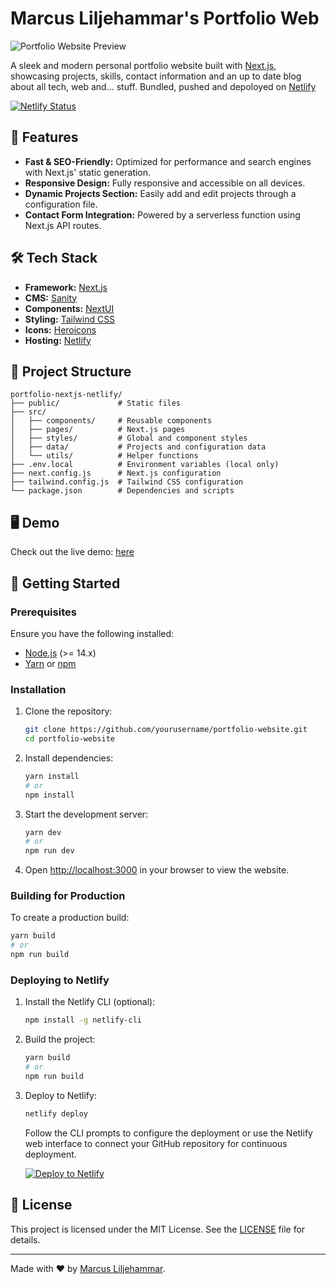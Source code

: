 # Marcus Liljehammar's Portfolio Web
![Portfolio Website Preview](https://marcusliljehammar.se/_next/image?url=https%3A%2F%2Fcdn.sanity.io%2Fimages%2Ff8yoduqd%2Fproduction%2Fc135892054f69a58d3eaa66c374cd8b4333e03bc-1200x500.webp&w=1920&q=50)

A sleek and modern personal portfolio website built with [Next.js](https://nextjs.org/), showcasing projects, skills, contact information and an up to date blog about all tech, web and... stuff. Bundled, pushed and depoloyed on [Netlify](https:netlify.com)

[![Netlify Status](https://api.netlify.com/api/v1/badges/46648482-644c-4c80-bafb-872057e51b6b/deploy-status)](https://app.netlify.com/sites/next-dev-starter/deploys)

## 🚀 Features

- **Fast & SEO-Friendly:** Optimized for performance and search engines with Next.js' static generation.
- **Responsive Design:** Fully responsive and accessible on all devices.
- **Dynamic Projects Section:** Easily add and edit projects through a configuration file.
- **Contact Form Integration:** Powered by a serverless function using Next.js API routes.

## 🛠️ Tech Stack

- **Framework:** [Next.js](https://nextjs.org/)
- **CMS:** [Sanity](https://sanity.io/)
- **Components:** [NextUI](https://nextui.org/)
- **Styling:** [Tailwind CSS](https://tailwindcss.com/)
- **Icons:** [Heroicons](https://heroicons.com/)
- **Hosting:** [Netlify](https://www.netlify.com/)

## 📂 Project Structure

```
portfolio-nextjs-netlify/
├── public/             # Static files
├── src/
│   ├── components/     # Reusable components
│   ├── pages/          # Next.js pages
│   ├── styles/         # Global and component styles
│   ├── data/           # Projects and configuration data
│   └── utils/          # Helper functions
├── .env.local          # Environment variables (local only)
├── next.config.js      # Next.js configuration
├── tailwind.config.js  # Tailwind CSS configuration
└── package.json        # Dependencies and scripts
```

## 🖥️ Demo

Check out the live demo: [here](https://www.marcusliljehammar.se)

## 🔧 Getting Started

### Prerequisites

Ensure you have the following installed:

- [Node.js](https://nodejs.org/) (>= 14.x)
- [Yarn](https://yarnpkg.com/) or [npm](https://www.npmjs.com/)

### Installation

1. Clone the repository:

   ```bash
   git clone https://github.com/yourusername/portfolio-website.git
   cd portfolio-website
   ```

2. Install dependencies:

   ```bash
   yarn install
   # or
   npm install
   ```

3. Start the development server:

   ```bash
   yarn dev
   # or
   npm run dev
   ```

4. Open [http://localhost:3000](http://localhost:3000) in your browser to view the website.

### Building for Production

To create a production build:

```bash
yarn build
# or
npm run build
```

### Deploying to Netlify

1. Install the Netlify CLI (optional):

   ```bash
   npm install -g netlify-cli
   ```

2. Build the project:

   ```bash
   yarn build
   # or
   npm run build
   ```

3. Deploy to Netlify:

   ```bash
   netlify deploy
   ```

   Follow the CLI prompts to configure the deployment or use the Netlify web interface to connect your GitHub repository for continuous deployment.

   [![Deploy to Netlify](https://www.netlify.com/img/deploy/button.svg)](https://app.netlify.com/start/deploy?repository=https://github.com/netlify-templates/next-netlify-starter&utm_source=github&utm_medium=nextstarter-cs&utm_campaign=devex-cs)

## 📜 License

This project is licensed under the MIT License. See the [LICENSE](LICENSE) file for details.

---

Made with ❤️ by [Marcus Liljehammar](https://www.marcusliljehammar.se).